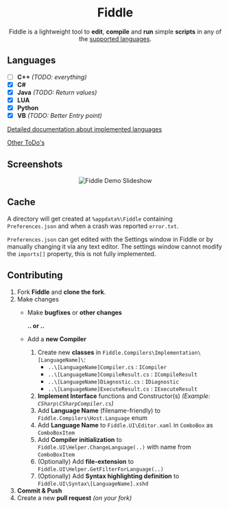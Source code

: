 <p align="center">
	<h1 align="center">
		Fiddle
	</h1>
	<p align="center">
		Fiddle is a lightweight tool to <strong>edit</strong>, <strong>compile</strong> and <strong>run</strong> simple <strong>scripts</strong> in any of the <a href="#languages">supported languages</a>.
	</p>
</p>

## Languages
- [ ] **C++** 	_(TODO: everything)_
- [x] **C#**
- [x] **Java** 	_(TODO: Return values)_
- [x] **LUA**
- [x] **Python**
- [x] **VB** 	_(TODO: Better Entry point)_

[Detailed documentation about implemented languages](https://github.com/mrousavy/Fiddle/tree/master/Doc)

[Other ToDo's](https://github.com/mrousavy/Fiddle/projects)

## Screenshots
<p align="center">
	<img src="https://github.com/mrousavy/Fiddle/raw/master/Images/Fiddle_slideshow.gif" alt="Fiddle Demo Slideshow"/>
</p>

## Cache
A directory will get created at `%appdata%\Fiddle` containing `Preferences.json` and when a crash was reported `error.txt`.

`Preferences.json` can get edited with the Settings window in Fiddle or by manually changing it via any text editor. The settings window cannot modify the `imports[]` property, this is not fully implemented.

## Contributing
1. Fork **Fiddle** and **clone the fork**.
2. Make changes
	* Make **bugfixes** or **other changes**
	
	   **.. or ..**
	* Add a **new Compiler**
		1. Create new **classes** in `Fiddle.Compilers\Implementation\[LanguageName]\`:
			* `..\[LanguageName]Compiler.cs` : `ICompiler`
			* `..\[LanguageName]CompileResult.cs` : `ICompileResult`
			* `..\[LanguageName]Diagnostic.cs` : `IDiagnostic`
			* `..\[LanguageName]ExecuteResult.cs` : `IExecuteResult`
		2. **Implement Interface** functions and Constructor(s) _(Example: `CSharp\CSharpCompiler.cs`)_
		3. Add **Language Name** (filename-friendly) to `Fiddle.Compilers\Host.Language` enum
		4. Add **Language Name** to `Fiddle.UI\Editor.xaml` in `ComboBox` as `ComboBoxItem`
		5. Add **Compiler initialization** to `Fiddle.UI\Helper.ChangeLanguage(..)` with name from `ComboBoxItem`
		6. (Optionally) Add **file-extension** to `Fiddle.UI\Helper.GetFilterForLanguage(..)`
		7. (Optionally) Add **Syntax highlighting definition** to `Fiddle.UI\Syntax\[LanguageName].xshd`		
3. **Commit & Push**
4. Create a new **pull request** _(on your fork)_
